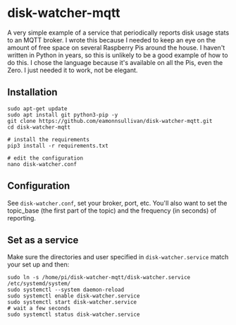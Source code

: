 # disk-watcher-mqtt

A very simple example of a service that periodically reports disk usage stats to an MQTT broker. I wrote this because I needed to keep an eye on the amount of free space on several Raspberry Pis around the house. I haven't written in Python in years, so this is unlikely to be a good example of how to do this. I chose the language because it's available on all the Pis, even the Zero. I just needed it to work, not be elegant.

## Installation
```
sudo apt-get update
sudo apt install git python3-pip -y
git clone https://github.com/eamonnsullivan/disk-watcher-mqtt.git
cd disk-watcher-mqtt

# install the requirements
pip3 install -r requirements.txt

# edit the configuration
nano disk-watcher.conf
```
## Configuration

See `disk-watcher.conf`, set your broker, port, etc. You'll also want to set the topic_base (the first part of the topic) and the frequency (in seconds) of reporting.

## Set as a service

Make sure the directories and user specified in `disk-watcher.service` match your set up and then:

```
sudo ln -s /home/pi/disk-watcher-mqtt/disk-watcher.service /etc/systemd/system/
sudo systemctl --system daemon-reload
sudo systemctl enable disk-watcher.service
sudo systemctl start disk-watcher.service
# wait a few seconds
sudo systemctl status disk-watcher.service
```

